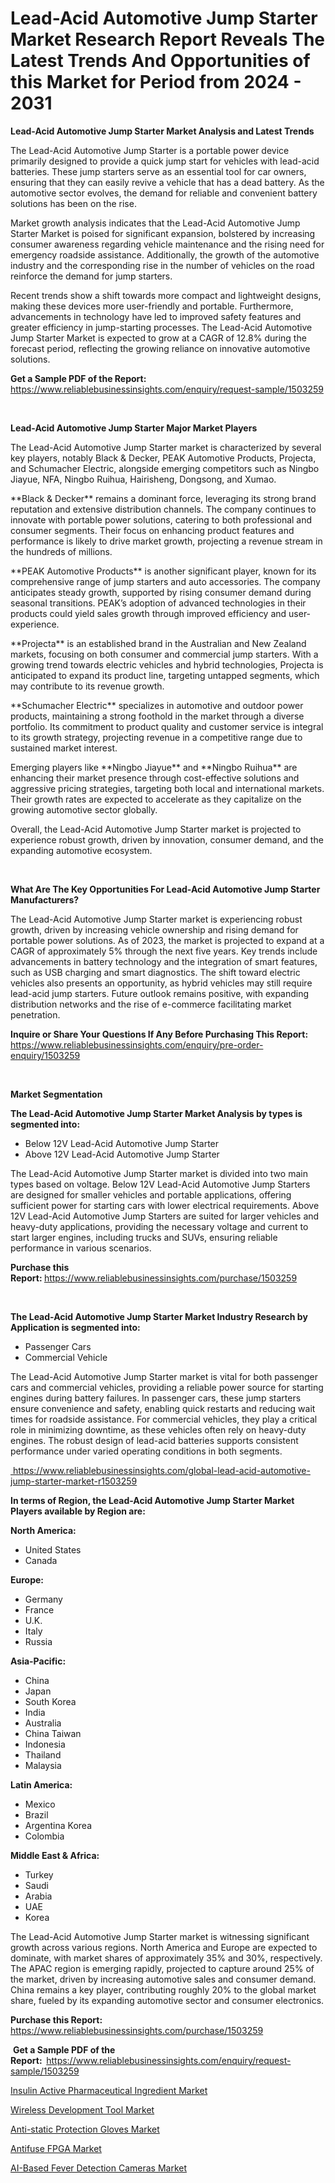<p><h1>Lead-Acid Automotive Jump Starter Market Research Report Reveals The Latest Trends And Opportunities of this Market for Period from 2024 - 2031</h1></p><p><strong>Lead-Acid Automotive Jump Starter Market Analysis and Latest Trends</strong></p>
<p><p>The Lead-Acid Automotive Jump Starter is a portable power device primarily designed to provide a quick jump start for vehicles with lead-acid batteries. These jump starters serve as an essential tool for car owners, ensuring that they can easily revive a vehicle that has a dead battery. As the automotive sector evolves, the demand for reliable and convenient battery solutions has been on the rise.</p><p>Market growth analysis indicates that the Lead-Acid Automotive Jump Starter Market is poised for significant expansion, bolstered by increasing consumer awareness regarding vehicle maintenance and the rising need for emergency roadside assistance. Additionally, the growth of the automotive industry and the corresponding rise in the number of vehicles on the road reinforce the demand for jump starters.</p><p>Recent trends show a shift towards more compact and lightweight designs, making these devices more user-friendly and portable. Furthermore, advancements in technology have led to improved safety features and greater efficiency in jump-starting processes. The Lead-Acid Automotive Jump Starter Market is expected to grow at a CAGR of 12.8% during the forecast period, reflecting the growing reliance on innovative automotive solutions.</p></p>
<p><strong>Get a Sample PDF of the Report:&nbsp;</strong> <a href="https://www.reliablebusinessinsights.com/enquiry/request-sample/1503259?utm_campaign=48&utm_medium=2&utm_source=Github&utm_content=ia&utm_term=27092024&utm_id=lead-acid-automotive-jump-starter">https://www.reliablebusinessinsights.com/enquiry/request-sample/1503259</a></p>
<p>&nbsp;</p>
<p><strong>Lead-Acid Automotive Jump Starter Major Market Players</strong></p>
<p><p>The Lead-Acid Automotive Jump Starter market is characterized by several key players, notably Black & Decker, PEAK Automotive Products, Projecta, and Schumacher Electric, alongside emerging competitors such as Ningbo Jiayue, NFA, Ningbo Ruihua, Hairisheng, Dongsong, and Xumao.</p><p>**Black & Decker** remains a dominant force, leveraging its strong brand reputation and extensive distribution channels. The company continues to innovate with portable power solutions, catering to both professional and consumer segments. Their focus on enhancing product features and performance is likely to drive market growth, projecting a revenue stream in the hundreds of millions.</p><p>**PEAK Automotive Products** is another significant player, known for its comprehensive range of jump starters and auto accessories. The company anticipates steady growth, supported by rising consumer demand during seasonal transitions. PEAK’s adoption of advanced technologies in their products could yield sales growth through improved efficiency and user-experience.</p><p>**Projecta** is an established brand in the Australian and New Zealand markets, focusing on both consumer and commercial jump starters. With a growing trend towards electric vehicles and hybrid technologies, Projecta is anticipated to expand its product line, targeting untapped segments, which may contribute to its revenue growth.</p><p>**Schumacher Electric** specializes in automotive and outdoor power products, maintaining a strong foothold in the market through a diverse portfolio. Its commitment to product quality and customer service is integral to its growth strategy, projecting revenue in a competitive range due to sustained market interest.</p><p>Emerging players like **Ningbo Jiayue** and **Ningbo Ruihua** are enhancing their market presence through cost-effective solutions and aggressive pricing strategies, targeting both local and international markets. Their growth rates are expected to accelerate as they capitalize on the growing automotive sector globally.</p><p>Overall, the Lead-Acid Automotive Jump Starter market is projected to experience robust growth, driven by innovation, consumer demand, and the expanding automotive ecosystem.</p></p>
<p>&nbsp;</p>
<p><strong>What Are The Key Opportunities For Lead-Acid Automotive Jump Starter Manufacturers?</strong></p>
<p><p>The Lead-Acid Automotive Jump Starter market is experiencing robust growth, driven by increasing vehicle ownership and rising demand for portable power solutions. As of 2023, the market is projected to expand at a CAGR of approximately 5% through the next five years. Key trends include advancements in battery technology and the integration of smart features, such as USB charging and smart diagnostics. The shift toward electric vehicles also presents an opportunity, as hybrid vehicles may still require lead-acid jump starters. Future outlook remains positive, with expanding distribution networks and the rise of e-commerce facilitating market penetration.</p></p>
<p><strong>Inquire or Share Your Questions If Any Before Purchasing This Report:</strong> <a href="https://www.reliablebusinessinsights.com/enquiry/pre-order-enquiry/1503259?utm_campaign=48&utm_medium=2&utm_source=Github&utm_content=ia&utm_term=27092024&utm_id=lead-acid-automotive-jump-starter">https://www.reliablebusinessinsights.com/enquiry/pre-order-enquiry/1503259</a></p>
<p>&nbsp;</p>
<p><strong>Market Segmentation</strong></p>
<p><strong>The Lead-Acid Automotive Jump Starter Market Analysis by types is segmented into:</strong></p>
<p><ul><li>Below 12V Lead-Acid Automotive Jump Starter</li><li>Above 12V Lead-Acid Automotive Jump Starter</li></ul></p>
<p><p>The Lead-Acid Automotive Jump Starter market is divided into two main types based on voltage. Below 12V Lead-Acid Automotive Jump Starters are designed for smaller vehicles and portable applications, offering sufficient power for starting cars with lower electrical requirements. Above 12V Lead-Acid Automotive Jump Starters are suited for larger vehicles and heavy-duty applications, providing the necessary voltage and current to start larger engines, including trucks and SUVs, ensuring reliable performance in various scenarios.</p></p>
<p><strong>Purchase this Report:&nbsp;</strong><a href="https://www.reliablebusinessinsights.com/purchase/1503259?utm_campaign=48&utm_medium=2&utm_source=Github&utm_content=ia&utm_term=27092024&utm_id=lead-acid-automotive-jump-starter">https://www.reliablebusinessinsights.com/purchase/1503259</a></p>
<p>&nbsp;</p>
<p><strong>The Lead-Acid Automotive Jump Starter Market Industry Research by Application is segmented into:</strong></p>
<p><ul><li>Passenger Cars</li><li>Commercial Vehicle</li></ul></p>
<p><p>The Lead-Acid Automotive Jump Starter market is vital for both passenger cars and commercial vehicles, providing a reliable power source for starting engines during battery failures. In passenger cars, these jump starters ensure convenience and safety, enabling quick restarts and reducing wait times for roadside assistance. For commercial vehicles, they play a critical role in minimizing downtime, as these vehicles often rely on heavy-duty engines. The robust design of lead-acid batteries supports consistent performance under varied operating conditions in both segments.</p></p>
<p><a href="https://www.reliablebusinessinsights.com/global-lead-acid-automotive-jump-starter-market-r1503259?utm_campaign=48&utm_medium=2&utm_source=Github&utm_content=ia&utm_term=27092024&utm_id=lead-acid-automotive-jump-starter">&nbsp;https://www.reliablebusinessinsights.com/global-lead-acid-automotive-jump-starter-market-r1503259</a></p>
<p><strong>In terms of Region, the Lead-Acid Automotive Jump Starter Market Players available by Region are:</strong></p>
<p>
    <p> <strong> North America: </strong>
        <ul>
            <li>United States</li>
            <li>Canada</li>
        </ul>
        </p> 
    <p> <strong> Europe: </strong>
        <ul>
            <li>Germany</li>
            <li>France</li>
            <li>U.K.</li>
            <li>Italy</li>
            <li>Russia</li>
        </ul>
        </p> 
    <p> <strong> Asia-Pacific: </strong>
        <ul>
            <li>China</li>
            <li>Japan</li>
            <li>South Korea</li>
            <li>India</li>
            <li>Australia</li>
            <li>China Taiwan</li>
            <li>Indonesia</li>
            <li>Thailand</li>
            <li>Malaysia</li>
        </ul>
        </p> 
    <p> <strong> Latin America: </strong>
        <ul>
            <li>Mexico</li>
            <li>Brazil</li>
            <li>Argentina Korea</li>
            <li>Colombia</li>
        </ul>
        </p> 
    <p> <strong> Middle East & Africa: </strong>
        <ul>
            <li>Turkey</li>
            <li>Saudi</li>
            <li>Arabia</li>
            <li>UAE</li>
            <li>Korea</li>
        </ul>
    </p>
    </p>
<p><p>The Lead-Acid Automotive Jump Starter market is witnessing significant growth across various regions. North America and Europe are expected to dominate, with market shares of approximately 35% and 30%, respectively. The APAC region is emerging rapidly, projected to capture around 25% of the market, driven by increasing automotive sales and consumer demand. China remains a key player, contributing roughly 20% to the global market share, fueled by its expanding automotive sector and consumer electronics.</p></p>
<p><strong>Purchase this Report: </strong><a href="https://www.reliablebusinessinsights.com/purchase/1503259?utm_campaign=48&utm_medium=2&utm_source=Github&utm_content=ia&utm_term=27092024&utm_id=lead-acid-automotive-jump-starter">https://www.reliablebusinessinsights.com/purchase/1503259</a></p>
<p>&nbsp;<strong>Get a Sample PDF of the Report:&nbsp;&nbsp;</strong><a href="https://www.reliablebusinessinsights.com/enquiry/request-sample/1503259?utm_campaign=48&utm_medium=2&utm_source=Github&utm_content=ia&utm_term=27092024&utm_id=lead-acid-automotive-jump-starter">https://www.reliablebusinessinsights.com/enquiry/request-sample/1503259</a></p>
<p><strong></strong></p>
<p><p><a href="https://github.com/AnamariaOsmani252/Market-Research-Report-List-1/blob/main/insulin-active-pharmaceutical-ingredient-market.md?utm_campaign=48&utm_medium=2&utm_source=Github&utm_content=ia&utm_term=27092024&utm_id=lead-acid-automotive-jump-starter">Insulin Active Pharmaceutical Ingredient Market</a></p><p><a href="https://www.linkedin.com/pulse/wireless-development-tool-market-industry-landscape-growth-wwxxc?trackingId=K2YwO2%2FFRlCP7q8vLvtF7w%3D%3D&utm_campaign=48&utm_medium=2&utm_source=Github&utm_content=ia&utm_term=27092024&utm_id=lead-acid-automotive-jump-starter">Wireless Development Tool Market</a></p><p><a href="https://issuu.com/reportprime-2/docs/anti-static-protection-gloves-marke_a65368b1ff4575?utm_campaign=48&utm_medium=2&utm_source=Github&utm_content=ia&utm_term=27092024&utm_id=lead-acid-automotive-jump-starter">Anti-static Protection Gloves Market</a></p><p><a href="https://www.linkedin.com/pulse/strategic-roadmap-global-antifuse-fpga-market-insights-opportunities-us3uc?trackingId=DZKr%2F95hSjmhfdU5qFWFJQ%3D%3D&utm_campaign=48&utm_medium=2&utm_source=Github&utm_content=ia&utm_term=27092024&utm_id=lead-acid-automotive-jump-starter">Antifuse FPGA Market</a></p><p><a href="https://issuu.com/reportprime-2/docs/ai-based-fever-detection-cameras-ma_d2270c0281c414?utm_campaign=48&utm_medium=2&utm_source=Github&utm_content=ia&utm_term=27092024&utm_id=lead-acid-automotive-jump-starter">AI-Based Fever Detection Cameras Market</a></p></p>